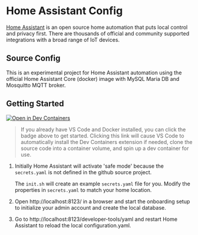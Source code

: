 # Home Assistant Config

[Home Assistant](https://www.home-assistant.io/) is an open source home automation that puts local control and privacy first. There are thousands of official and community supported integrations with a broad range of IoT devices.

## Source Config 

This is an experimental project for Home Assistant automation using the official Home Assistant Core (docker) image with MySQL Maria DB and Mosquitto MQTT broker.

## Getting Started

[![Open in Dev Containers](https://img.shields.io/static/v1?label=Dev%20Containers&message=Open&color=blue&logo=visualstudiocode)](https://vscode.dev/redirect?url=vscode://ms-vscode-remote.remote-containers/cloneInVolume?url=https://github.com/mikejonestechno/home-assistant-config)

> If you already have VS Code and Docker installed, you can click the badge above to get started. Clicking this link will cause VS Code to automatically install the Dev Containers extension if needed, clone the source code into a container volume, and spin up a dev container for use.

1. Initially Home Assistant will activate 'safe mode' because the `secrets.yaml` is not defined in the github source project. 

    The `init.sh` will create an example `secrets.yaml` file for you. Modify the properties in `secrets.yaml` to match your home location.

2. Open http://localhost:8123/ in a browser and start the onboarding setup to initialize your admin account and create the local database.

3. Go to http://localhost:8123/developer-tools/yaml and restart Home Assistant to reload the local configuration.yaml.